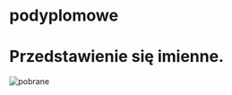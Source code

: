 # podyplomowe 
# Przedstawienie się imienne.
![pobrane](https://github.com/khanula/podyplomowe/assets/148681654/806d822a-d7c2-4ee0-95b0-b59c58663fb6)
